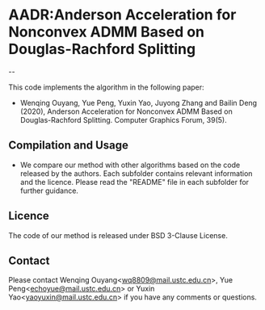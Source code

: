 # AADR:Anderson Acceleration for Nonconvex ADMM Based on Douglas-Rachford Splitting
--

This code implements the algorithm in the following paper:

+ Wenqing Ouyang, Yue Peng, Yuxin Yao, Juyong Zhang and Bailin Deng (2020), Anderson Acceleration for Nonconvex ADMM Based on Douglas-Rachford Splitting. Computer Graphics Forum, 39(5).

## Compilation and Usage
+ We compare our method with other algorithms based on the code released by the authors. Each subfolder contains relevant information and the licence. Please read the "README" file in each subfolder for further guidance.

## Licence
The code of our method is released under BSD 3-Clause License.

## Contact
Please contact Wenqing Ouyang\<<wq8809@mail.ustc.edu.cn>\>, Yue Peng\<<echoyue@mail.ustc.edu.cn>\> or Yuxin Yao\<<yaoyuxin@mail.ustc.edu.cn>\> if you have any comments or questions.
